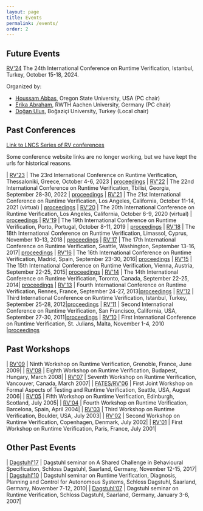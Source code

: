 ```yaml
---
layout: page
title: Events 
permalink: /events/
order: 2
---
```



<h2>Future Events </h2>

[RV'24](https://bouncmpe.github.io/rv24) The 24th International Conference on Runtime Verification, Istanbul, Turkey, October 15-18, 2024.

Organized by: 

- [Houssam Abbas](http://www.houssamabbas.com), Oregon State University, USA (PC chair)
- [Erika Abraham](https://ths.rwth-aachen.de/people/erika-abraham), RWTH Aachen University, Germany  (PC chair)
- [Doğan Ulus](https://github.com/doganulus), Boğaziçi University, Turkey (Local chair)

<h2>Past Conferences</h2>

[Link to LNCS Series of RV conferences](https://link.springer.com/conference/rv)

Some conference website links are no longer working, but we have kept the urls for historical reasons.


| [RV'23](https://rv23.csd.auth.gr) | The 23rd International Conference on Runtime Verification, Thessaloniki, Greece, October 4-6, 2023 | [proceedings](https://link.springer.com/book/10.1007/978-3-031-44267-4)
| [RV'22](https://rv22.gitlab.io/) | The 22nd International Conference on Runtime Verification, Tbilisi, Georgia, September 28-30, 2022 | [proceedings](https://link.springer.com/book/10.1007/978-3-031-17196-3)
| [RV'21](https://uva-mcps-lab.github.io/RV21) | The 21st International Conference on Runtime Verification, Los Angeles, California, October 11-14, 2021 (virtual) | [proceedings](https://link.springer.com/book/10.1007/978-3-030-88494-9)
| [RV'20](https://rv20.ait.ac.at) | The 20th International Conference on Runtime Verification, Los Angeles, California, October 6-9, 2020 (virtual) | [proceedings](https://www.springer.com/gp/book/9783030605070)
| [RV'19](https://www.react.uni-saarland.de/rv2019/) | The 19th International Conference on Runtime Verification, Porto, Portugal, October 8-11, 2019 | [proceedings](https://www.springer.com/gp/book/9783030320782)
| [RV'18](https://rv2018.isp.uni-luebeck.de/) | The 18th International Conference on Runtime Verification, Limassol, Cyprus, November 10-13, 2018 | [proceedings](https://www.springer.com/gp/book/9783030037680)
| [RV'17](http://rv2017.cs.manchester.ac.uk/) | The 17th International Conference on Runtime Verification, Seattle, Washington, September 13-16, 2017| [proceedings](https://www.springer.com/gp/book/9783319675305)
| [RV'16](https://rv2016.imag.fr/) | The 16th International Conference on Runtime Verification, Madrid, Spain, September 23-30, 2016| [proceedings](https://www.springer.com/gp/book/9783319469812)
| [RV'15](http://rv2015.conf.tuwien.ac.at/) | The 15th International Conference on Runtime Verification, Vienna, Austria, September 22-25, 2015| [proceedings](https://www.springer.com/gp/book/9783319238197)
| [RV'14](http://rv2014.imag.fr/) | The 14th International Conference on Runtime Verification, Toronto, Canada, September 22-25, 2014| [proceedings](https://link.springer.com/book/10.1007/978-3-319-11164-3)
| [RV'13](http://rv2013.gforge.inria.fr/) | Fourth International Conference on Runtime Verification, Rennes, France, September 24-27, 2013|[proceedings](https://link.springer.com/book/10.1007/978-3-642-40787-1)
| [RV'12](http://rv2012.ku.edu.tr/) | Third International Conference on Runtime Verification, Istanbul, Turkey, September 25-28, 2012|[proceedings](https://link.springer.com/book/10.1007/978-3-642-35632-2)
| [RV'11](http://rv2011.eecs.berkeley.edu/Home.html) | Second International Conference on Runtime Verification, San Francisco, California, USA, September 27-30, 2011|[proceedings](https://link.springer.com/book/10.1007/978-3-642-29860-8)
| [RV'10](https://www.um.edu.mt/events/rv2010) | First International Conference on Runtime Verification, St. Julians, Malta, November 1-4, 2010 |[proceedings](https://link.springer.com/book/10.1007/978-3-642-16612-9)

<h2>Past Workshops</h2>

| [RV'09](http://www-rv2009.imag.fr/) | Ninth Workshop on Runtime Verification, Grenoble, France, June 2009|
| [RV'08](http://www.isp.uni-luebeck.de/conferences/rv08/) | Eighth Workshop on Runtime Verification, Budapest, Hungary, March 2008|
| [RV'07](http://www.cis.upenn.edu/~rtg/rv2007) | Seventh Workshop on Runtime Verification, Vancouver, Canada, March 2007|
| [FATES/RV'06](http://www.easychair.org/FLoC-06/FATES-RV.html) | First Joint Workshop on Formal Aspects of Testing and Runtime Verification, Seattle, USA, August 2006|
| [RV'05](http://react.cs.uni-sb.de/rv2005/) | Fifth Workshop on Runtime Verification, Edinburgh, Scotland, July 2005|
| [RV'04](https://www.runtime-verification.org/rv2004/index.html) | Fourth Workshop on Runtime Verification, Barcelona, Spain, April 2004|
| [RV'03](http://www.cis.upenn.edu/rv2003) | Third Workshop on Runtime Verification, Boulder, USA, July 2003|
| [RV'02](https://www.runtime-verification.org/rv2002/index.html) | Second Workshop on Runtime Verification, Copenhagen, Denmark, July 2002|
| [RV'01](https://www.runtime-verification.org/rv2001/index.html) | First Workshop on Runtime Verification, Paris, France, July 2001|

<h2> Other Past Events</h2>

| [Dagstuhl'17](http://www.dagstuhl.de/en/program/calendar/semhp/?semnr=17462) | Dagstuhl seminar on A Shared Challenge in Behavioural Specification, Schloss Dagstuhl, Saarland, Germany, November 12-15, 2017|
| [Dagstuhl'10](http://www.dagstuhl.de/en/program/calendar/semhp/?semnr=10451) | Dagstuhl seminar on Runtime Verification, Diagnosis, Planning and Control for Autonomous Systems, Schloss Dagstuhl, Saarland, Germany, November 7-12, 2010|
| [Dagstuhl'07](http://www.dagstuhl.de/07011) | Dagstuhl seminar on Runtime Verification, Schloss Dagstuhl, Saarland, Germany, January 3-6, 2007|


